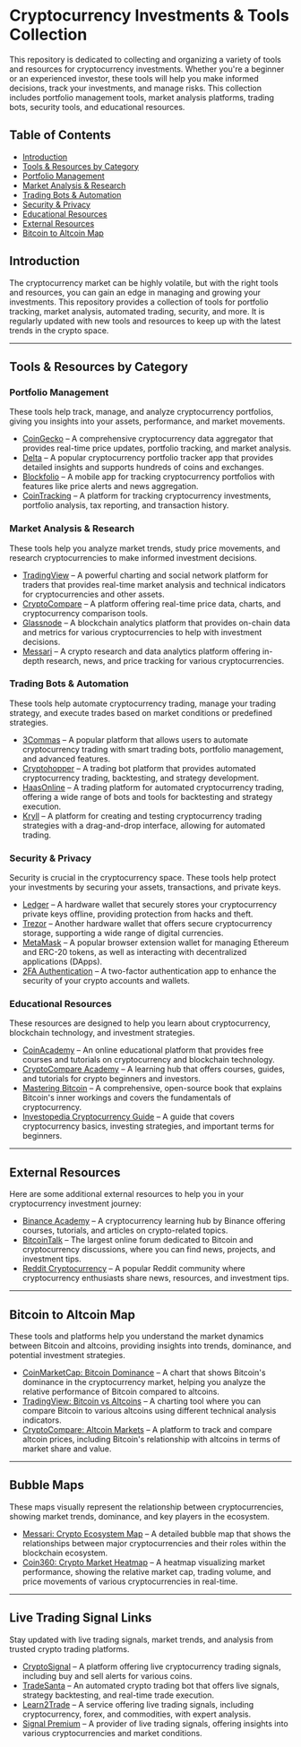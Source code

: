# Cryptocurrency Investments & Tools Collection

This repository is dedicated to collecting and organizing a variety of tools and resources for cryptocurrency investments. Whether you're a beginner or an experienced investor, these tools will help you make informed decisions, track your investments, and manage risks. This collection includes portfolio management tools, market analysis platforms, trading bots, security tools, and educational resources.

## Table of Contents
- [Introduction](#introduction)
- [Tools & Resources by Category](#tools-resources-by-category)
- [Portfolio Management](#portfolio-management)
- [Market Analysis & Research](#market-analysis-research)
- [Trading Bots & Automation](#trading-bots-automation)
- [Security & Privacy](#security-privacy)
- [Educational Resources](#educational-resources)
- [External Resources](#external-resources)
- [Bitcoin to Altcoin Map](#bitcoin-to-altcoin-map)

## Introduction

The cryptocurrency market can be highly volatile, but with the right tools and resources, you can gain an edge in managing and growing your investments. This repository provides a collection of tools for portfolio tracking, market analysis, automated trading, security, and more. It is regularly updated with new tools and resources to keep up with the latest trends in the crypto space.

---

## Tools & Resources by Category

### Portfolio Management
These tools help track, manage, and analyze cryptocurrency portfolios, giving you insights into your assets, performance, and market movements.

- [CoinGecko](https://www.coingecko.com/en) – A comprehensive cryptocurrency data aggregator that provides real-time price updates, portfolio tracking, and market analysis.
- [Delta](https://delta.app/) – A popular cryptocurrency portfolio tracker app that provides detailed insights and supports hundreds of coins and exchanges.
- [Blockfolio](https://blockfolio.com/) – A mobile app for tracking cryptocurrency portfolios with features like price alerts and news aggregation.
- [CoinTracking](https://cointracking.info/) – A platform for tracking cryptocurrency investments, portfolio analysis, tax reporting, and transaction history.

### Market Analysis & Research
These tools help you analyze market trends, study price movements, and research cryptocurrencies to make informed investment decisions.

- [TradingView](https://www.tradingview.com/) – A powerful charting and social network platform for traders that provides real-time market analysis and technical indicators for cryptocurrencies and other assets.
- [CryptoCompare](https://www.cryptocompare.com/) – A platform offering real-time price data, charts, and cryptocurrency comparison tools.
- [Glassnode](https://glassnode.com/) – A blockchain analytics platform that provides on-chain data and metrics for various cryptocurrencies to help with investment decisions.
- [Messari](https://messari.io/) – A crypto research and data analytics platform offering in-depth research, news, and price tracking for various cryptocurrencies.

### Trading Bots & Automation
These tools help automate cryptocurrency trading, manage your trading strategy, and execute trades based on market conditions or predefined strategies.

- [3Commas](https://3commas.io/) – A popular platform that allows users to automate cryptocurrency trading with smart trading bots, portfolio management, and advanced features.
- [Cryptohopper](https://www.cryptohopper.com/) – A trading bot platform that provides automated cryptocurrency trading, backtesting, and strategy development.
- [HaasOnline](https://www.haasonline.com/) – A trading platform for automated cryptocurrency trading, offering a wide range of bots and tools for backtesting and strategy execution.
- [Kryll](https://kryll.io/) – A platform for creating and testing cryptocurrency trading strategies with a drag-and-drop interface, allowing for automated trading.

### Security & Privacy
Security is crucial in the cryptocurrency space. These tools help protect your investments by securing your assets, transactions, and private keys.

- [Ledger](https://www.ledger.com/) – A hardware wallet that securely stores your cryptocurrency private keys offline, providing protection from hacks and theft.
- [Trezor](https://trezor.io/) – Another hardware wallet that offers secure cryptocurrency storage, supporting a wide range of digital currencies.
- [MetaMask](https://metamask.io/) – A popular browser extension wallet for managing Ethereum and ERC-20 tokens, as well as interacting with decentralized applications (DApps).
- [2FA Authentication](https://www.authy.com/) – A two-factor authentication app to enhance the security of your crypto accounts and wallets.

### Educational Resources
These resources are designed to help you learn about cryptocurrency, blockchain technology, and investment strategies.

- [CoinAcademy](https://coinacademy.co/) – An online educational platform that provides free courses and tutorials on cryptocurrency and blockchain technology.
- [CryptoCompare Academy](https://www.cryptocompare.com/academy/) – A learning hub that offers courses, guides, and tutorials for crypto beginners and investors.
- [Mastering Bitcoin](https://github.com/bitcoinbook/bitcoinbook) – A comprehensive, open-source book that explains Bitcoin's inner workings and covers the fundamentals of cryptocurrency.
- [Investopedia Cryptocurrency Guide](https://www.investopedia.com/cryptocurrency-4427699) – A guide that covers cryptocurrency basics, investing strategies, and important terms for beginners.

---

## External Resources
Here are some additional external resources to help you in your cryptocurrency investment journey:

- [Binance Academy](https://academy.binance.com/) – A cryptocurrency learning hub by Binance offering courses, tutorials, and articles on crypto-related topics.
- [BitcoinTalk](https://bitcointalk.org/) – The largest online forum dedicated to Bitcoin and cryptocurrency discussions, where you can find news, projects, and investment tips.
- [Reddit Cryptocurrency](https://www.reddit.com/r/CryptoCurrency/) – A popular Reddit community where cryptocurrency enthusiasts share news, resources, and investment tips.

---

## Bitcoin to Altcoin Map
These tools and platforms help you understand the market dynamics between Bitcoin and altcoins, providing insights into trends, dominance, and potential investment strategies.

- [CoinMarketCap: Bitcoin Dominance](https://coinmarketcap.com/charts/#dominance) – A chart that shows Bitcoin's dominance in the cryptocurrency market, helping you analyze the relative performance of Bitcoin compared to altcoins.
- [TradingView: Bitcoin vs Altcoins](https://www.tradingview.com/) – A charting tool where you can compare Bitcoin to various altcoins using different technical analysis indicators.
- [CryptoCompare: Altcoin Markets](https://www.cryptocompare.com/) – A platform to track and compare altcoin prices, including Bitcoin's relationship with altcoins in terms of market share and value.

---

## Bubble Maps
These maps visually represent the relationship between cryptocurrencies, showing market trends, dominance, and key players in the ecosystem.

- [Messari: Crypto Ecosystem Map](https://messari.io/) – A detailed bubble map that shows the relationships between major cryptocurrencies and their roles within the blockchain ecosystem.
- [Coin360: Crypto Market Heatmap](https://coin360.com/) – A heatmap visualizing market performance, showing the relative market cap, trading volume, and price movements of various cryptocurrencies in real-time.

---

## Live Trading Signal Links
Stay updated with live trading signals, market trends, and analysis from trusted crypto trading platforms.

- [CryptoSignal](https://cryptosignal.io/) – A platform offering live cryptocurrency trading signals, including buy and sell alerts for various coins.
- [TradeSanta](https://tradesanta.com/) – An automated crypto trading bot that offers live signals, strategy backtesting, and real-time trade execution.
- [Learn2Trade](https://learn2.trade/) – A service offering live trading signals, including cryptocurrency, forex, and commodities, with expert analysis.
- [Signal Premium](https://www.signalpremium.com/) – A provider of live trading signals, offering insights into various cryptocurrencies and market conditions.
